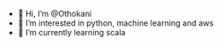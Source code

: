 - 👋 Hi, I’m @Othokani
- 👀 I’m interested in python, machine learning and aws
- 🌱 I’m currently learning scala
